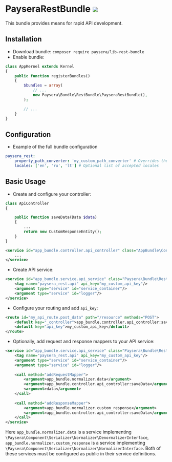 PayseraRestBundle ![](https://travis-ci.org/paysera/lib-rest-bundle.svg?branch=master)
=================

This bundle provides means for rapid API development.


Installation
------------
- Download bundle: `composer require paysera/lib-rest-bundle`
- Enable bundle: 
```php
class AppKernel extends Kernel
{
    public function registerBundles()
    {
        $bundles = array(
            // ...
            new Paysera\Bundle\RestBundle\PayseraRestBundle(),
        );

        // ...
    }
}
```

Configuration
-----------
- Example of the full bundle configuration

```yaml
paysera_rest:
    property_path_converter: 'my_custom_path_converter' # Overrides the default path converter
    locales: ['en', 'ru', 'lt'] # Optional list of accepted locales
```

Basic Usage
-----------
- Create and configure your controller:
```php
class ApiController
{

    public function saveData(Data $data)
    {
        ...  
        return new CustomResponseEntity();
    }
}
```

```xml
<service id="app_bundle.controller.api_controller" class="AppBundle\Controller\ApiController" public="true">
    ...
</service>
```

- Create API service:
```xml
<service id="app_bundle.service.api_service" class="Paysera\Bundle\RestBundle\RestApi">
    <tag name="paysera_rest.api" api_key="my_custom_api_key"/>
    <argument type="service" id="service_container"/>
    <argument type="service" id="logger"/>
</service>
```

- Configure your routing and add `api_key`:
```xml
<route id="my_api_route.post_data" path="/resource" methods="POST">
    <default key="_controller">app_bundle.controller.api_controller:saveData</default>
    <default key="api_key">my_custom_api_key</default>
</route>
```

- Optionally, add request and response mappers to your API service:
```xml
<service id="app_bundle.service.api_service" class="Paysera\Bundle\RestBundle\RestApi">
    <tag name="paysera_rest.api" api_key="my_custom_api_key"/>
    <argument type="service" id="service_container"/>
    <argument type="service" id="logger"/>
    
    <call method="addRequestMapper">
        <argument>app_bundle.normalizer.data</argument>
        <argument>app_bundle.controller.api_controller:saveData</argument>
        <argument>data</argument>
    </call>
    
    <call method="addResponseMapper">
        <argument>app_bundle.normalizer.custom_response</argument>
        <argument>app_bundle.controller.api_controller:saveData</argument>
    </call>
</service>
```

Here `app_bundle.normalizer.data` is a service implementing `\Paysera\Component\Serializer\Normalizer\DenormalizerInterface`, `app_bundle.normalizer.custom_response` is a service implementing `\Paysera\Component\Serializer\Normalizer\NormalizerInterface`. Both of these services must be configured as public in their service definitions.
